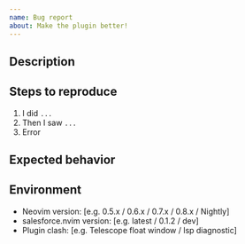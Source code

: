 ```yaml
---
name: Bug report
about: Make the plugin better!
---
```


## Description

<!-- A clear and concise description of what the bug is -->

## Steps to reproduce

1. I did `...`
2. Then I saw `...`
3. Error

## Expected behavior

<!-- A clear and concise description of what you expected to happen -->

## Environment

- Neovim version: [e.g. 0.5.x / 0.6.x / 0.7.x / 0.8.x / Nightly]
- salesforce.nvim version: [e.g. latest / 0.1.2 / dev]
- Plugin clash: [e.g. Telescope float window / lsp diagnostic]
